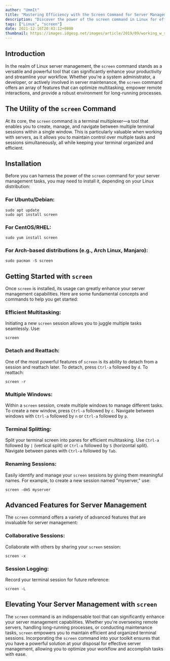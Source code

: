 ```yaml
---
author: "UmmIt"
title: "Mastering Efficiency with the Screen Command for Server Management"
description: "Discover the power of the screen command in Linux for effective server management, remote sessions, and persistent terminal sessions. Learn how to install, use, and maximize your productivity with this versatile tool."
tags: ["Linux", "screen"]
date: 2021-12-16T20:43:12+0800
thumbnail: https://images.idgesg.net/images/article/2019/09/working_w_screen-shs-100812448-large.jpg?auto=webp&quality=85,70
---
```


## Introduction

In the realm of Linux server management, the `screen` command stands as a versatile and powerful tool that can significantly enhance your productivity and streamline your workflow. Whether you're a system administrator, a developer, or actively involved in server maintenance, the `screen` command offers an array of features that can optimize multitasking, empower remote interactions, and provide a robust environment for long-running processes.

## The Utility of the `screen` Command

At its core, the `screen` command is a terminal multiplexer—a tool that enables you to create, manage, and navigate between multiple terminal sessions within a single window. This is particularly valuable when working with servers, as it allows you to maintain control over multiple tasks and sessions simultaneously, all while keeping your terminal organized and efficient.

## Installation

Before you can harness the power of the `screen` command for your server management tasks, you may need to install it, depending on your Linux distribution:

### For Ubuntu/Debian:

```shell
sudo apt update
sudo apt install screen
```

### For CentOS/RHEL:

```shell
sudo yum install screen
```

### For Arch-based distributions (e.g., Arch Linux, Manjaro):

```shell
sudo pacman -S screen
```

## Getting Started with `screen`

Once `screen` is installed, its usage can greatly enhance your server management capabilities. Here are some fundamental concepts and commands to help you get started:

### Efficient Multitasking:

Initiating a new `screen` session allows you to juggle multiple tasks seamlessly. Use:

```shell
screen
```

### Detach and Reattach:

One of the most powerful features of `screen` is its ability to detach from a session and reattach later. To detach, press `Ctrl-a` followed by `d`. To reattach:

```shell
screen -r
```

### Multiple Windows:

Within a `screen` session, create multiple windows to manage different tasks. To create a new window, press `Ctrl-a` followed by `c`. Navigate between windows with `Ctrl-a` followed by `n` or `Ctrl-a` followed by `p`.

### Terminal Splitting:

Split your terminal screen into panes for efficient multitasking. Use `Ctrl-a` followed by `|` (vertical split) or `Ctrl-a` followed by `S` (horizontal split). Navigate between panes with `Ctrl-a` followed by `Tab`.

### Renaming Sessions:

Easily identify and manage your `screen` sessions by giving them meaningful names. For example, to create a new session named "myserver," use:

```shell
screen -dmS myserver
```

## Advanced Features for Server Management

The `screen` command offers a variety of advanced features that are invaluable for server management:

### Collaborative Sessions:

Collaborate with others by sharing your `screen` session:

```shell
screen -x
```

### Session Logging:

Record your terminal session for future reference:

```shell
screen -L
```

## Elevating Your Server Management with `screen`

The `screen` command is an indispensable tool that can significantly enhance your server management capabilities. Whether you're overseeing remote servers, handling long-running processes, or conducting maintenance tasks, `screen` empowers you to maintain efficient and organized terminal sessions. Incorporating the `screen` command into your toolkit ensures that you have a powerful solution at your disposal for effective server management, allowing you to optimize your workflow and accomplish tasks with ease.